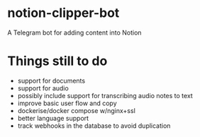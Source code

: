 # notion-clipper-bot

A Telegram bot for adding content into Notion

# Things still to do

- support for documents
- support for audio
- possibly include support for transcribing audio notes to text
- improve basic user flow and copy
- dockerise/docker compose w/nginx+ssl
- better language support
- track webhooks in the database to avoid duplication
